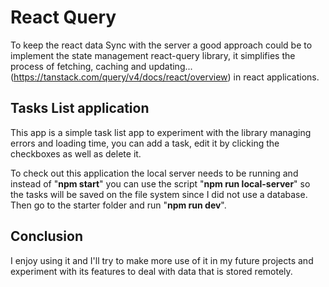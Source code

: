# React Query

To keep the react data Sync with the server a good approach could be to implement the state management react-query library, it simplifies the process of fetching, caching and updating... (https://tanstack.com/query/v4/docs/react/overview) in react applications.

## Tasks List application

This app is a simple task list app to experiment with the library managing errors and loading time, you can add a task, edit it by clicking the checkboxes as well as delete it.

To check out this application the local server needs to be running and instead of "<b>npm start</b>" you can use the script "<b>npm run local-server</b>" so the tasks will be saved on the file system since I did not use a database. Then go to the starter folder and run "<b>npm run dev</b>".

## Conclusion

I enjoy using it and I'll try to make more use of it in my future projects and experiment with its features to deal with data that is stored remotely.
